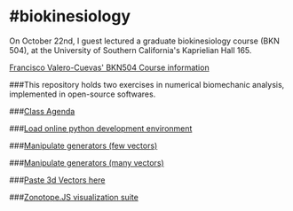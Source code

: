 #biokinesiology
==============
On October 22nd, I guest lectured a graduate biokinesiology course (BKN 504), at the University of Southern California's Kaprielian Hall 165.

[Francisco Valero-Cuevas' BKN504 Course information](http://bbdl.usc.edu/BMEBKN504.php)

###This repository holds two exercises in numerical biomechanic analysis, implemented in open-source softwares.

###[Class Agenda](https://docs.google.com/document/d/1wlgy7I2XnatGq-l5_J7be7nE27JxOycmxZ5OxU8pGjQ/edit?usp=sharing)

###[Load online python development environment](http://cloud.sagemath.com)

###[Manipulate generators (few vectors)](http://vindvaki.github.io/zonotope.js/examples/with_table.html)

###[Manipulate generators (many vectors)](http://vindvaki.github.io/zonotope.js/examples/threshold_regions.html)

###[Paste 3d Vectors here](http://vindvaki.github.io/zonotope.js/examples/zonotope_3d.html)

###[Zonotope.JS visualization suite](https://github.com/vindvaki/zonotope.js)
